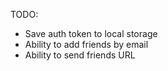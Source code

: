 TODO:

* Save auth token to local storage
* Ability to add friends by email
* Ability to send friends URL